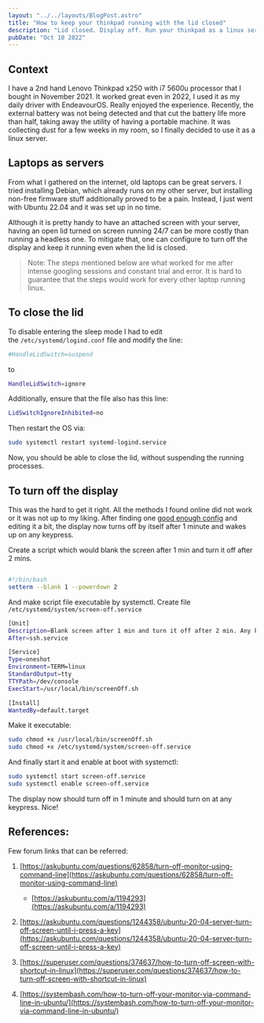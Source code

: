 ```yaml
---
layout: "../../layouts/BlogPost.astro"
title: "How to keep your thinkpad running with the lid closed"
description: "Lid closed. Display off. Run your thinkpad as a linux server!"
pubDate: "Oct 10 2022"
---
```

<!-- heroImage: "/placeholder-hero.jpg"
--- -->


## Context 

I have a 2nd hand Lenovo Thinkpad x250 with i7 5600u processor that I bought in November 2021. It worked great even in 2022, I used it as my daily driver with EndeavourOS. Really enjoyed the experience. Recently, the external battery was not being detected and that cut the battery life more than half, taking away the utility of having a portable machine. It was collecting dust for a few weeks in my room, so I finally decided to use it as a linux server. 

## Laptops as servers

From what I gathered on the internet, old laptops can be great servers. I tried installing Debian, which already runs on my other server, but installing non-free firmware stuff additionally proved to be a pain. Instead, I just went with Ubuntu 22.04 and it was set up in no time. 

Although it is pretty handy to have an attached screen with your server, having an open lid turned on screen running 24/7 can be more costly than running a headless one. To mitigate that, one can configure to turn off the display and keep it running even when the lid is closed.

>Note: The steps mentioned below are what worked for me after intense googling sessions and constant trial and error. It is hard to guarantee that the steps would work for every other laptop running linux.

## To close the lid

To disable entering the sleep mode I had to edit the `/etc/systemd/logind.conf` file and modify the line:

```bash
#HandleLidSwitch=suspend
```

to

```bash
HandleLidSwitch=ignore
```

Additionally, ensure that the file also has this line:

```bash
LidSwitchIgnoreInhibited=no
```

Then restart the OS via:
```bash
sudo systemctl restart systemd-logind.service
```

Now, you should be able to close the lid, without suspending the running processes. 

## To turn off the display

This was the hard to get it right. All the methods I found online did not work or it was not up to my liking. After finding one [good enough config](https://askubuntu.com/a/1194293) and editing it a bit, the display now turns off by itself after 1 minute and wakes up on any keypress. 

Create a script which would blank the screen after 1 min and turn it off after 2 mins. 
```bash

#!/bin/bash
setterm --blank 1 --powerdown 2
```


And make script file executable by systemctl. Create file `/etc/systemd/system/screen-off.service`

```bash
[Unit]
Description=Blank screen after 1 min and turn it off after 2 min. Any keypress will turn it back on.
After=ssh.service

[Service]
Type=oneshot
Environment=TERM=linux
StandardOutput=tty
TTYPath=/dev/console
ExecStart=/usr/local/bin/screenOff.sh

[Install]
WantedBy=default.target

```

Make it executable:

```bash
sudo chmod +x /usr/local/bin/screenOff.sh
sudo chmod +x /etc/systemd/system/screen-off.service
```

And finally start it and enable at boot with systemctl:

```bash
sudo systemctl start screen-off.service
sudo systemctl enable screen-off.service
```

The display now should turn off in 1 minute and should turn on at any keypress. Nice!


## References: 

Few forum links that can be referred: 
1.  [https://askubuntu.com/questions/62858/turn-off-monitor-using-command-line](https://askubuntu.com/questions/62858/turn-off-monitor-using-command-line)
    -   [https://askubuntu.com/a/1194293](https://askubuntu.com/a/1194293)
2.  [https://askubuntu.com/questions/1244358/ubuntu-20-04-server-turn-off-screen-until-i-press-a-key](https://askubuntu.com/questions/1244358/ubuntu-20-04-server-turn-off-screen-until-i-press-a-key)
    
3.  [https://superuser.com/questions/374637/how-to-turn-off-screen-with-shortcut-in-linux](https://superuser.com/questions/374637/how-to-turn-off-screen-with-shortcut-in-linux)
    
4.  [https://systembash.com/how-to-turn-off-your-monitor-via-command-line-in-ubuntu/](https://systembash.com/how-to-turn-off-your-monitor-via-command-line-in-ubuntu/)